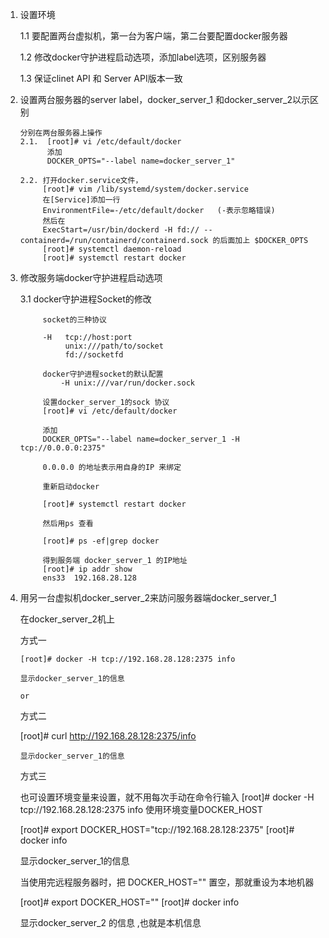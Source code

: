 1. 设置环境

      1.1 要配置两台虚拟机，第一台为客户端，第二台要配置docker服务器
      
      1.2  修改docker守护进程启动选项，添加label选项，区别服务器
      
      1.3  保证clinet API 和 Server API版本一致

2. 设置两台服务器的server label，docker_server_1 和docker_server_2以示区别 

       分别在两台服务器上操作
       2.1.  [root]# vi /etc/default/docker
             添加
             DOCKER_OPTS="--label name=docker_server_1"   
     
       2.2. 打开docker.service文件， 
            [root]# vim /lib/systemd/system/docker.service    
            在[Service]添加一行
            EnvironmentFile=-/etc/default/docker   (-表示忽略错误)
            然后在
            ExecStart=/usr/bin/dockerd -H fd:// --containerd=/run/containerd/containerd.sock 的后面加上 $DOCKER_OPTS
            [root]# systemctl daemon-reload
            [root]# systemctl restart docker

 3.  修改服务端docker守护进程启动选项   
       
       3.1 docker守护进程Socket的修改
       
              socket的三种协议
          
              -H   tcp://host:port
                   unix:///path/to/socket
                   fd://socketfd
                   
              docker守护进程socket的默认配置
                  -H unix:///var/run/docker.sock

              设置docker_server_1的sock 协议
              [root]# vi /etc/default/docker
              
              添加
              DOCKER_OPTS="--label name=docker_server_1 -H tcp://0.0.0.0:2375"     
              
              0.0.0.0 的地址表示用自身的IP 来绑定
              
              重新启动docker
              
              [root]# systemctl restart docker
              
              然后用ps 查看
              
              [root]# ps -ef|grep docker
              
              得到服务端 docker_server_1 的IP地址
              [root]# ip addr show
              ens33  192.168.28.128
                      
   4.  用另一台虚拟机docker_server_2来訪问服务器端docker_server_1      
   
        在docker_server_2机上
         
        方式一
        
           [root]# docker -H tcp://192.168.28.128:2375 info
           
           显示docker_server_1的信息
           
           or
        
       方式二
       
          [root]#  curl http://192.168.28.128:2375/info
            
           显示docker_server_1的信息

       方式三    
         
        也可设置环境变量来设置，就不用每次手动在命令行输入  [root]# docker -H tcp://192.168.28.128:2375 info
        使用环境变量DOCKER_HOST
        
        [root]# export DOCKER_HOST="tcp://192.168.28.128:2375"
        [root]# docker info
        
         显示docker_server_1的信息      
              
         当使用完远程服务器时，把 DOCKER_HOST="" 置空，那就重设为本地机器
         
         [root]# export DOCKER_HOST=""
         [root]# docker info
         
         显示docker_server_2 的信息 ,也就是本机信息
         
